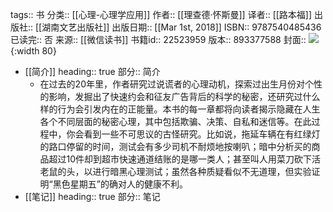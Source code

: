 tags:: 书
分类:: [[心理-心理学应用]]
作者:: [[理查德·怀斯曼]]
译者:: [[路本福]]
出版社:: [[湖南文艺出版社]]
出版日期:: [[Mar 1st, 2018]]
ISBN:: 9787540485436
已读完:: 否
来源:: [[微信读书]]
书籍id:: 22523959
版本:: 893377588
封面:: ![](https://weread-1258476243.file.myqcloud.com/weread/cover/87/YueWen_22523959/s_YueWen_22523959.jpg){:width 80}

- [[简介]]
  heading:: true
  部分:: 简介
	- 在过去的20年里，作者研究过说谎者的心理动机，探索过出生月份对个性的影响，发掘出了快速约会和征友广告背后的科学的秘密，还研究过什么样的行为会引发内在的正能量。本书的每一章都将向读者揭示隐藏在人生各个不同层面的秘密心理，其中包括欺骗、决策、自私和迷信等。在此过程中，你会看到一些不可思议的古怪研究。比如说，拖延车辆在有红绿灯的路口停留的时间，测试会有多少司机不耐烦地按喇叭；暗中分析买的商品超过10件却到超市快速通道结账的是哪一类人；甚至叫人用菜刀砍下活老鼠的头，以进行暗黑心理测试；虽然各种质疑看似不无道理，但实验证明“黑色星期五”的确对人的健康不利。
- [[笔记]]
  heading:: true
  部分:: 笔记